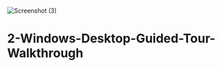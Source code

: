 ![Screenshot (3)](https://user-images.githubusercontent.com/62121470/131757084-8e18674a-3637-41ab-91d4-45d16063f5a6.png)
# 2-Windows-Desktop-Guided-Tour-Walkthrough
